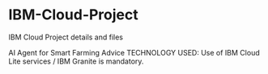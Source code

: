 # IBM-Cloud-Project
IBM Cloud Project details and files 

AI Agent for Smart Farming Advice
TECHNOLOGY USED: Use of IBM Cloud Lite services / IBM Granite is mandatory.



